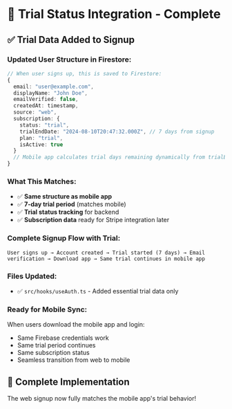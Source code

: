 # 🎯 Trial Status Integration - Complete

## ✅ Trial Data Added to Signup

### **Updated User Structure in Firestore:**
```typescript
// When user signs up, this is saved to Firestore:
{
  email: "user@example.com",
  displayName: "John Doe", 
  emailVerified: false,
  createdAt: timestamp,
  source: "web",
  subscription: {
    status: "trial",
    trialEndDate: "2024-08-10T20:47:32.000Z", // 7 days from signup
    plan: "trial", 
    isActive: true
  }
  // Mobile app calculates trial days remaining dynamically from trialEndDate
}
```

### **What This Matches:**
- ✅ **Same structure as mobile app**
- ✅ **7-day trial period** (matches mobile)
- ✅ **Trial status tracking** for backend
- ✅ **Subscription data** ready for Stripe integration later

### **Complete Signup Flow with Trial:**
```
User signs up → Account created → Trial started (7 days) → Email verification → Download app → Same trial continues in mobile app
```

### **Files Updated:**
- ✅ `src/hooks/useAuth.ts` - Added essential trial data only

### **Ready for Mobile Sync:**
When users download the mobile app and login:
- Same Firebase credentials work
- Same trial period continues
- Same subscription status
- Seamless transition from web to mobile

## 🎉 Complete Implementation
The web signup now fully matches the mobile app's trial behavior!
